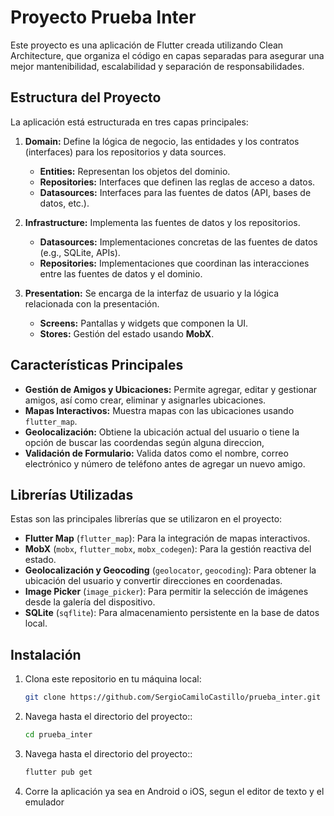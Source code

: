 # Proyecto Prueba Inter

Este proyecto es una aplicación de Flutter creada utilizando Clean Architecture, que organiza el código en capas separadas para asegurar una mejor mantenibilidad, escalabilidad y separación de responsabilidades.

## Estructura del Proyecto

La aplicación está estructurada en tres capas principales:

1. **Domain:** Define la lógica de negocio, las entidades y los contratos (interfaces) para los repositorios y data sources.

   - **Entities:** Representan los objetos del dominio.
   - **Repositories:** Interfaces que definen las reglas de acceso a datos.
   - **Datasources:** Interfaces para las fuentes de datos (API, bases de datos, etc.).

2. **Infrastructure:** Implementa las fuentes de datos y los repositorios.

   - **Datasources:** Implementaciones concretas de las fuentes de datos (e.g., SQLite, APIs).
   - **Repositories:** Implementaciones que coordinan las interacciones entre las fuentes de datos y el dominio.

3. **Presentation:** Se encarga de la interfaz de usuario y la lógica relacionada con la presentación.
   - **Screens:** Pantallas y widgets que componen la UI.
   - **Stores:** Gestión del estado usando **MobX**.

## Características Principales

- **Gestión de Amigos y Ubicaciones:** Permite agregar, editar y gestionar amigos, así como crear, eliminar y asignarles ubicaciones.
- **Mapas Interactivos:** Muestra mapas con las ubicaciones usando `flutter_map`.
- **Geolocalización:** Obtiene la ubicación actual del usuario o tiene la opción de buscar las coordendas según alguna direccion,
- **Validación de Formulario:** Valida datos como el nombre, correo electrónico y número de teléfono antes de agregar un nuevo amigo.

## Librerías Utilizadas

Estas son las principales librerías que se utilizaron en el proyecto:

- **Flutter Map** (`flutter_map`): Para la integración de mapas interactivos.
- **MobX** (`mobx`, `flutter_mobx`, `mobx_codegen`): Para la gestión reactiva del estado.
- **Geolocalización y Geocoding** (`geolocator`, `geocoding`): Para obtener la ubicación del usuario y convertir direcciones en coordenadas.
- **Image Picker** (`image_picker`): Para permitir la selección de imágenes desde la galería del dispositivo.
- **SQLite** (`sqflite`): Para almacenamiento persistente en la base de datos local.

## Instalación

1. Clona este repositorio en tu máquina local:
   ```bash
   git clone https://github.com/SergioCamiloCastillo/prueba_inter.git
   ```
2. Navega hasta el directorio del proyecto::
   ```bash
   cd prueba_inter
   ```
3. Navega hasta el directorio del proyecto::
   ```bash
   flutter pub get
   ```
4. Corre la aplicación ya sea en Android o iOS, segun el editor de texto y el emulador
